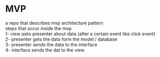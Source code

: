 # MVP  
a repo that describes mvp architecture pattern  
steps that occur inside the mvp  
1- view asks presenter about data (after a certain event like click event)  
2- presenter gets the data form the model / database  
3- presenter sends the data to the interface  
4- interface sends the dat to the view  
